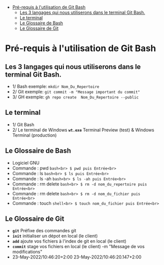 
- [Pré-requis à l'utilisation de Git Bash](#Pré-requis-à-l-utilisation-de-Git-Bash)
  - [Les 3 langages qui nous utiliserons dans le terminal Git Bash.](#Les-3-langages-qui-nous-utiliserons-dans-le-terminal-Git-Bash.)
  - [Le terminal](#Le-terminal)
  - [Le Glossaire de Bash](#Le-Glossaire-de-Bash)
  - [Le Glossaire de Git](#Le-Glossaire-de-Git)
# Pré-requis à l'utilisation de Git Bash
## Les 3 langages qui nous utiliserons dans le terminal Git Bash.
- 1/    Bash exemple:  `mkdir Nom_Du_Repertoire`
- 2/    Git exemple:  `git commit -m "Message important du commit"`
- 3/    GH exemple:  `gh repo create  Nom_Du_Repertoire --public`
## Le terminal
- 1/ Git Bash
- 2/ Le terminal de Windows
**`wt.exe`** Terminal Preview (test) & Windows Terminal (production)
## Le Glossaire de Bash
- Logiciel GNU
- Commande : pwd
```bash<br> $ pwd puis Entrée<br>```          
- Commande : ls
```bash<br> $ ls puis Entrée<br>```          
- Commande : ls -ah
```bash<br> $ ls -ah puis Entrée<br>```          
- Commande : rm delete
```bash<br> $ rm -d nom_du_repertoire puis Entrée<br>```          
- Commande : rm delete
```bash<br> $ rm -d nom_du_fichier puis Entrée<br>```          
- Commande : touch
```shell<br> $ touch nom_du_fichier puis Entrée<br>```          
## Le Glossaire de Git
- **`git`**  Préfixe des commandes git
- **`init`**  initialiser un dépot en local (le client)
- **`add`**  ajoute vos fichiers à l'index de git en local (le client)
- **`commit`**  stage vos fichiers en local (le client) -m "Message de vos modifications"
- 23-May-2022/10:46:20+2:00 23-May-2022/10:46:20.147+2:00
